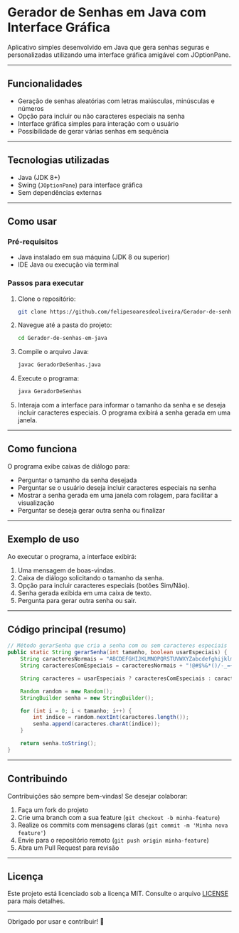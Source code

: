 
# Gerador de Senhas em Java com Interface Gráfica

Aplicativo simples desenvolvido em Java que gera senhas seguras e personalizadas utilizando uma interface gráfica amigável com JOptionPane.

---

## Funcionalidades

- Geração de senhas aleatórias com letras maiúsculas, minúsculas e números
- Opção para incluir ou não caracteres especiais na senha
- Interface gráfica simples para interação com o usuário
- Possibilidade de gerar várias senhas em sequência

---

## Tecnologias utilizadas

- Java (JDK 8+)
- Swing (`JOptionPane`) para interface gráfica
- Sem dependências externas

---

## Como usar

### Pré-requisitos

- Java instalado em sua máquina (JDK 8 ou superior)
- IDE Java ou execução via terminal

### Passos para executar

1. Clone o repositório:

   ```bash
   git clone https://github.com/felipesoaresdeoliveira/Gerador-de-senhas-em-java.git
   ```

2. Navegue até a pasta do projeto:

   ```bash
   cd Gerador-de-senhas-em-java
   ```

3. Compile o arquivo Java:

   ```bash
   javac GeradorDeSenhas.java
   ```

4. Execute o programa:

   ```bash
   java GeradorDeSenhas
   ```

5. Interaja com a interface para informar o tamanho da senha e se deseja incluir caracteres especiais. O programa exibirá a senha gerada em uma janela.

---

## Como funciona

O programa exibe caixas de diálogo para:

- Perguntar o tamanho da senha desejada
- Perguntar se o usuário deseja incluir caracteres especiais na senha
- Mostrar a senha gerada em uma janela com rolagem, para facilitar a visualização
- Perguntar se deseja gerar outra senha ou finalizar

---

## Exemplo de uso

Ao executar o programa, a interface exibirá:

1. Uma mensagem de boas-vindas.  
2. Caixa de diálogo solicitando o tamanho da senha.  
3. Opção para incluir caracteres especiais (botões Sim/Não).  
4. Senha gerada exibida em uma caixa de texto.  
5. Pergunta para gerar outra senha ou sair.  

---

## Código principal (resumo)

```java
// Método gerarSenha que cria a senha com ou sem caracteres especiais
public static String gerarSenha(int tamanho, boolean usarEspeciais) {
    String caracteresNormais = "ABCDEFGHIJKLMNOPQRSTUVWXYZabcdefghijklmnopqrstuvwxyz0123456789";
    String caracteresComEspeciais = caracteresNormais + "!@#$%&*()/-_=+";

    String caracteres = usarEspeciais ? caracteresComEspeciais : caracteresNormais;

    Random random = new Random();
    StringBuilder senha = new StringBuilder();

    for (int i = 0; i < tamanho; i++) {
        int indice = random.nextInt(caracteres.length());
        senha.append(caracteres.charAt(indice));
    }

    return senha.toString();
}
```

---

## Contribuindo

Contribuições são sempre bem-vindas! Se desejar colaborar:

1. Faça um fork do projeto  
2. Crie uma branch com a sua feature (`git checkout -b minha-feature`)  
3. Realize os commits com mensagens claras (`git commit -m 'Minha nova feature'`)  
4. Envie para o repositório remoto (`git push origin minha-feature`)  
5. Abra um Pull Request para revisão

---

## Licença

Este projeto está licenciado sob a licença MIT. Consulte o arquivo [LICENSE](LICENSE) para mais detalhes.

---

Obrigado por usar e contribuir! 🚀
